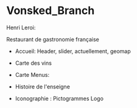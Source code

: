 # Vonsked_Branch

Henri Leroi:

Restaurant de gastronomie française

- Accueil: Header, slider, actuellement, geomap
- Carte des vins 
- Carte Menus:
- Histoire de l'enseigne



- Iconographie :
Pictogrammes
Logo


